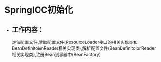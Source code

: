 # SpringIOC初始化
* ## 工作内容：
	定位配置文件,读取配置文件(ResourceLoader接口的相关实现类和BeanDefinitoionReader相关实现类),解析配置文件(BeanDefinitoionReader相关实现类),注册Bean到容器中(BeanFactory)